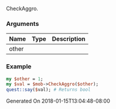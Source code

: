 CheckAggro.
### Arguments
**Name**|**Type**|**Description**
:---|:---|:---
other||

### Example

```perl
my $other = 1;
my $val = $mob->CheckAggro($other);
quest::say($val); # Returns bool
```


Generated On 2018-01-15T13:04:48-08:00